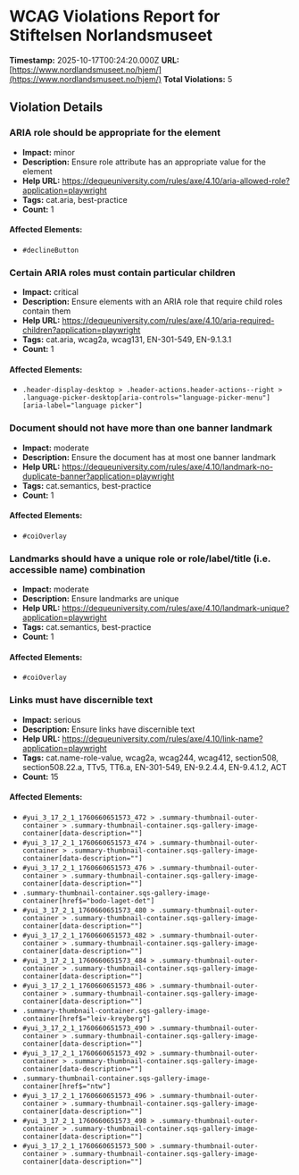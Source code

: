 # WCAG Violations Report for Stiftelsen Norlandsmuseet

**Timestamp:** 2025-10-17T00:24:20.000Z
**URL:** [https://www.nordlandsmuseet.no/hjem/](https://www.nordlandsmuseet.no/hjem/)
**Total Violations:** 5

## Violation Details

### ARIA role should be appropriate for the element

- **Impact:** minor
- **Description:** Ensure role attribute has an appropriate value for the element
- **Help URL:** https://dequeuniversity.com/rules/axe/4.10/aria-allowed-role?application=playwright
- **Tags:** cat.aria, best-practice
- **Count:** 1

#### Affected Elements:

- `#declineButton`

### Certain ARIA roles must contain particular children

- **Impact:** critical
- **Description:** Ensure elements with an ARIA role that require child roles contain them
- **Help URL:** https://dequeuniversity.com/rules/axe/4.10/aria-required-children?application=playwright
- **Tags:** cat.aria, wcag2a, wcag131, EN-301-549, EN-9.1.3.1
- **Count:** 1

#### Affected Elements:

- `.header-display-desktop > .header-actions.header-actions--right > .language-picker-desktop[aria-controls="language-picker-menu"][aria-label="language picker"]`

### Document should not have more than one banner landmark

- **Impact:** moderate
- **Description:** Ensure the document has at most one banner landmark
- **Help URL:** https://dequeuniversity.com/rules/axe/4.10/landmark-no-duplicate-banner?application=playwright
- **Tags:** cat.semantics, best-practice
- **Count:** 1

#### Affected Elements:

- `#coiOverlay`

### Landmarks should have a unique role or role/label/title (i.e. accessible name) combination

- **Impact:** moderate
- **Description:** Ensure landmarks are unique
- **Help URL:** https://dequeuniversity.com/rules/axe/4.10/landmark-unique?application=playwright
- **Tags:** cat.semantics, best-practice
- **Count:** 1

#### Affected Elements:

- `#coiOverlay`

### Links must have discernible text

- **Impact:** serious
- **Description:** Ensure links have discernible text
- **Help URL:** https://dequeuniversity.com/rules/axe/4.10/link-name?application=playwright
- **Tags:** cat.name-role-value, wcag2a, wcag244, wcag412, section508, section508.22.a, TTv5, TT6.a, EN-301-549, EN-9.2.4.4, EN-9.4.1.2, ACT
- **Count:** 15

#### Affected Elements:

- `#yui_3_17_2_1_1760660651573_472 > .summary-thumbnail-outer-container > .summary-thumbnail-container.sqs-gallery-image-container[data-description=""]`
- `#yui_3_17_2_1_1760660651573_474 > .summary-thumbnail-outer-container > .summary-thumbnail-container.sqs-gallery-image-container[data-description=""]`
- `#yui_3_17_2_1_1760660651573_476 > .summary-thumbnail-outer-container > .summary-thumbnail-container.sqs-gallery-image-container[data-description=""]`
- `.summary-thumbnail-container.sqs-gallery-image-container[href$="bodo-laget-det"]`
- `#yui_3_17_2_1_1760660651573_480 > .summary-thumbnail-outer-container > .summary-thumbnail-container.sqs-gallery-image-container[data-description=""]`
- `#yui_3_17_2_1_1760660651573_482 > .summary-thumbnail-outer-container > .summary-thumbnail-container.sqs-gallery-image-container[data-description=""]`
- `#yui_3_17_2_1_1760660651573_484 > .summary-thumbnail-outer-container > .summary-thumbnail-container.sqs-gallery-image-container[data-description=""]`
- `#yui_3_17_2_1_1760660651573_486 > .summary-thumbnail-outer-container > .summary-thumbnail-container.sqs-gallery-image-container[data-description=""]`
- `.summary-thumbnail-container.sqs-gallery-image-container[href$="leiv-kreyberg"]`
- `#yui_3_17_2_1_1760660651573_490 > .summary-thumbnail-outer-container > .summary-thumbnail-container.sqs-gallery-image-container[data-description=""]`
- `#yui_3_17_2_1_1760660651573_492 > .summary-thumbnail-outer-container > .summary-thumbnail-container.sqs-gallery-image-container[data-description=""]`
- `.summary-thumbnail-container.sqs-gallery-image-container[href$="ntw"]`
- `#yui_3_17_2_1_1760660651573_496 > .summary-thumbnail-outer-container > .summary-thumbnail-container.sqs-gallery-image-container[data-description=""]`
- `#yui_3_17_2_1_1760660651573_498 > .summary-thumbnail-outer-container > .summary-thumbnail-container.sqs-gallery-image-container[data-description=""]`
- `#yui_3_17_2_1_1760660651573_500 > .summary-thumbnail-outer-container > .summary-thumbnail-container.sqs-gallery-image-container[data-description=""]`
